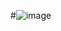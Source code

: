 #![image](https://github.com/thisisareallybadname/IAMSLOWLYLOSINGMYSANITY/assets/161801289/3a42607c-3562-4567-90e3-9d09efa46a9e)
